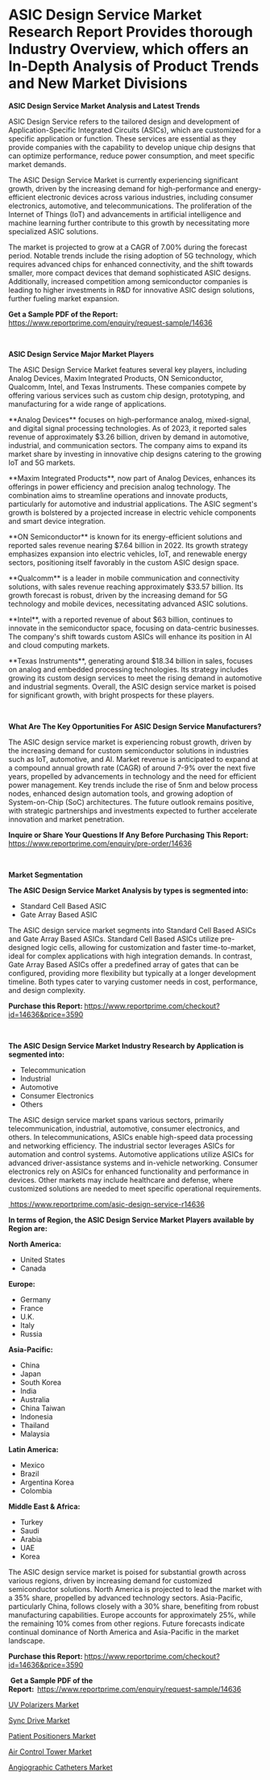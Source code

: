 <p><h1>ASIC Design Service Market Research Report Provides thorough Industry Overview, which offers an In-Depth Analysis of Product Trends and New Market Divisions</h1></p><p><strong>ASIC Design Service Market Analysis and Latest Trends</strong></p>
<p><p>ASIC Design Service refers to the tailored design and development of Application-Specific Integrated Circuits (ASICs), which are customized for a specific application or function. These services are essential as they provide companies with the capability to develop unique chip designs that can optimize performance, reduce power consumption, and meet specific market demands.</p><p>The ASIC Design Service Market is currently experiencing significant growth, driven by the increasing demand for high-performance and energy-efficient electronic devices across various industries, including consumer electronics, automotive, and telecommunications. The proliferation of the Internet of Things (IoT) and advancements in artificial intelligence and machine learning further contribute to this growth by necessitating more specialized ASIC solutions.</p><p>The market is projected to grow at a CAGR of 7.00% during the forecast period. Notable trends include the rising adoption of 5G technology, which requires advanced chips for enhanced connectivity, and the shift towards smaller, more compact devices that demand sophisticated ASIC designs. Additionally, increased competition among semiconductor companies is leading to higher investments in R&D for innovative ASIC design solutions, further fueling market expansion.</p></p>
<p><strong>Get a Sample PDF of the Report:&nbsp;</strong> <a href="https://www.reportprime.com/enquiry/request-sample/14636?utm_campaign=1262&utm_medium=2&utm_source=Github&utm_content=ia&utm_term=11102024&utm_id=asic-design-service">https://www.reportprime.com/enquiry/request-sample/14636</a></p>
<p>&nbsp;</p>
<p><strong>ASIC Design Service Major Market Players</strong></p>
<p><p>The ASIC Design Service Market features several key players, including Analog Devices, Maxim Integrated Products, ON Semiconductor, Qualcomm, Intel, and Texas Instruments. These companies compete by offering various services such as custom chip design, prototyping, and manufacturing for a wide range of applications.</p><p>**Analog Devices** focuses on high-performance analog, mixed-signal, and digital signal processing technologies. As of 2023, it reported sales revenue of approximately $3.26 billion, driven by demand in automotive, industrial, and communication sectors. The company aims to expand its market share by investing in innovative chip designs catering to the growing IoT and 5G markets.</p><p>**Maxim Integrated Products**, now part of Analog Devices, enhances its offerings in power efficiency and precision analog technology. The combination aims to streamline operations and innovate products, particularly for automotive and industrial applications. The ASIC segment's growth is bolstered by a projected increase in electric vehicle components and smart device integration.</p><p>**ON Semiconductor** is known for its energy-efficient solutions and reported sales revenue nearing $7.64 billion in 2022. Its growth strategy emphasizes expansion into electric vehicles, IoT, and renewable energy sectors, positioning itself favorably in the custom ASIC design space.</p><p>**Qualcomm** is a leader in mobile communication and connectivity solutions, with sales revenue reaching approximately $33.57 billion. Its growth forecast is robust, driven by the increasing demand for 5G technology and mobile devices, necessitating advanced ASIC solutions.</p><p>**Intel**, with a reported revenue of about $63 billion, continues to innovate in the semiconductor space, focusing on data-centric businesses. The company's shift towards custom ASICs will enhance its position in AI and cloud computing markets.</p><p>**Texas Instruments**, generating around $18.34 billion in sales, focuses on analog and embedded processing technologies. Its strategy includes growing its custom design services to meet the rising demand in automotive and industrial segments. Overall, the ASIC design service market is poised for significant growth, with bright prospects for these players.</p></p>
<p>&nbsp;</p>
<p><strong>What Are The Key Opportunities For ASIC Design Service Manufacturers?</strong></p>
<p><p>The ASIC design service market is experiencing robust growth, driven by the increasing demand for custom semiconductor solutions in industries such as IoT, automotive, and AI. Market revenue is anticipated to expand at a compound annual growth rate (CAGR) of around 7-9% over the next five years, propelled by advancements in technology and the need for efficient power management. Key trends include the rise of 5nm and below process nodes, enhanced design automation tools, and growing adoption of System-on-Chip (SoC) architectures. The future outlook remains positive, with strategic partnerships and investments expected to further accelerate innovation and market penetration.</p></p>
<p><strong>Inquire or Share Your Questions If Any Before Purchasing This Report:</strong> <a href="https://www.reportprime.com/enquiry/pre-order/14636?utm_campaign=1262&utm_medium=2&utm_source=Github&utm_content=ia&utm_term=11102024&utm_id=asic-design-service">https://www.reportprime.com/enquiry/pre-order/14636</a></p>
<p>&nbsp;</p>
<p><strong>Market Segmentation</strong></p>
<p><strong>The ASIC Design Service Market Analysis by types is segmented into:</strong></p>
<p><ul><li>Standard Cell Based ASIC</li><li>Gate Array Based ASIC</li></ul></p>
<p><p>The ASIC design service market segments into Standard Cell Based ASICs and Gate Array Based ASICs. Standard Cell Based ASICs utilize pre-designed logic cells, allowing for customization and faster time-to-market, ideal for complex applications with high integration demands. In contrast, Gate Array Based ASICs offer a predefined array of gates that can be configured, providing more flexibility but typically at a longer development timeline. Both types cater to varying customer needs in cost, performance, and design complexity.</p></p>
<p><strong>Purchase this Report:&nbsp;</strong><a href="https://www.reportprime.com/checkout?id=14636&price=3590&utm_campaign=1262&utm_medium=2&utm_source=Github&utm_content=ia&utm_term=11102024&utm_id=asic-design-service">https://www.reportprime.com/checkout?id=14636&price=3590</a></p>
<p>&nbsp;</p>
<p><strong>The ASIC Design Service Market Industry Research by Application is segmented into:</strong></p>
<p><ul><li>Telecommunication</li><li>Industrial</li><li>Automotive</li><li>Consumer Electronics</li><li>Others</li></ul></p>
<p><p>The ASIC design service market spans various sectors, primarily telecommunication, industrial, automotive, consumer electronics, and others. In telecommunications, ASICs enable high-speed data processing and networking efficiency. The industrial sector leverages ASICs for automation and control systems. Automotive applications utilize ASICs for advanced driver-assistance systems and in-vehicle networking. Consumer electronics rely on ASICs for enhanced functionality and performance in devices. Other markets may include healthcare and defense, where customized solutions are needed to meet specific operational requirements.</p></p>
<p><a href="https://www.reportprime.com/asic-design-service-r14636?utm_campaign=1262&utm_medium=2&utm_source=Github&utm_content=ia&utm_term=11102024&utm_id=asic-design-service">&nbsp;https://www.reportprime.com/asic-design-service-r14636</a></p>
<p><strong>In terms of Region, the ASIC Design Service Market Players available by Region are:</strong></p>
<p>
    <p> <strong> North America: </strong>
        <ul>
            <li>United States</li>
            <li>Canada</li>
        </ul>
        </p> 
    <p> <strong> Europe: </strong>
        <ul>
            <li>Germany</li>
            <li>France</li>
            <li>U.K.</li>
            <li>Italy</li>
            <li>Russia</li>
        </ul>
        </p> 
    <p> <strong> Asia-Pacific: </strong>
        <ul>
            <li>China</li>
            <li>Japan</li>
            <li>South Korea</li>
            <li>India</li>
            <li>Australia</li>
            <li>China Taiwan</li>
            <li>Indonesia</li>
            <li>Thailand</li>
            <li>Malaysia</li>
        </ul>
        </p> 
    <p> <strong> Latin America: </strong>
        <ul>
            <li>Mexico</li>
            <li>Brazil</li>
            <li>Argentina Korea</li>
            <li>Colombia</li>
        </ul>
        </p> 
    <p> <strong> Middle East & Africa: </strong>
        <ul>
            <li>Turkey</li>
            <li>Saudi</li>
            <li>Arabia</li>
            <li>UAE</li>
            <li>Korea</li>
        </ul>
    </p>
    </p>
<p><p>The ASIC design service market is poised for substantial growth across various regions, driven by increasing demand for customized semiconductor solutions. North America is projected to lead the market with a 35% share, propelled by advanced technology sectors. Asia-Pacific, particularly China, follows closely with a 30% share, benefiting from robust manufacturing capabilities. Europe accounts for approximately 25%, while the remaining 10% comes from other regions. Future forecasts indicate continual dominance of North America and Asia-Pacific in the market landscape.</p></p>
<p><strong>Purchase this Report: </strong><a href="https://www.reportprime.com/checkout?id=14636&price=3590&utm_campaign=1262&utm_medium=2&utm_source=Github&utm_content=ia&utm_term=11102024&utm_id=asic-design-service">https://www.reportprime.com/checkout?id=14636&price=3590</a></p>
<p>&nbsp;<strong>Get a Sample PDF of the Report:&nbsp;&nbsp;</strong><a href="https://www.reportprime.com/enquiry/request-sample/14636?utm_campaign=1262&utm_medium=2&utm_source=Github&utm_content=ia&utm_term=11102024&utm_id=asic-design-service">https://www.reportprime.com/enquiry/request-sample/14636</a></p>
<p><strong></strong></p>
<p><p><a href="https://www.linkedin.com/pulse/exploring-uv-polarizers-market-strategic-insights-growth-opportunities-ft8lf?utm_campaign=1262&utm_medium=2&utm_source=Github&utm_content=ia&utm_term=11102024&utm_id=asic-design-service">UV Polarizers Market</a></p><p><a href="https://issuu.com/reportprime-2/docs/sync-drive-market-size-2030.pptx_d6804e8fa1e011?utm_campaign=1262&utm_medium=2&utm_source=Github&utm_content=ia&utm_term=11102024&utm_id=asic-design-service">Sync Drive Market</a></p><p><a href="https://www.linkedin.com/pulse/future-trends-global-patient-positioners-market-insights-2cuhe?utm_campaign=1262&utm_medium=2&utm_source=Github&utm_content=ia&utm_term=11102024&utm_id=asic-design-service">Patient Positioners Market</a></p><p><a href="https://issuu.com/reportprime-2/docs/air-control-tower-market-size-2030._77c528962d0a01?utm_campaign=1262&utm_medium=2&utm_source=Github&utm_content=ia&utm_term=11102024&utm_id=asic-design-service">Air Control Tower Market</a></p><p><a href="https://www.linkedin.com/pulse/angiographic-catheters-market-global-regional-analysis-t2mfe?utm_campaign=1262&utm_medium=2&utm_source=Github&utm_content=ia&utm_term=11102024&utm_id=asic-design-service">Angiographic Catheters Market</a></p></p>